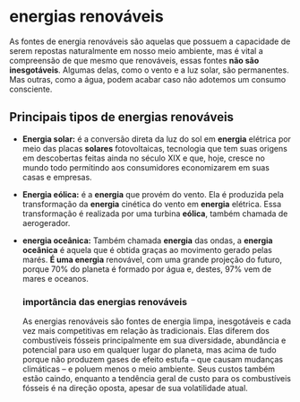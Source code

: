 # energias renováveis
 As fontes de energia renováveis são aquelas que possuem a capacidade de serem repostas naturalmente em nosso meio ambiente, mas é vital a compreensão de que mesmo que renováveis, essas fontes **não são inesgotáveis**. Algumas delas, como o vento e a luz solar, são permanentes. Mas outras, como a água, podem acabar caso não adotemos um consumo consciente.

## Principais tipos de energias renováveis 

* **Energia solar:**  é a conversão direta da luz do sol em **energia** elétrica por meio das placas **solares** fotovoltaicas, tecnologia que tem suas origens em descobertas feitas ainda no século XIX e que, hoje, cresce no mundo todo permitindo aos consumidores economizarem em suas casas e empresas.

  

* **Energia eólica:** é a **energia** que provém do vento. Ela é produzida pela transformação da **energia** cinética do vento em **energia** elétrica. Essa transformação é realizada por uma turbina **eólica**, também chamada de aerogerador.

  

* **energia oceânica:** Também chamada **energia** das ondas, a **energia oceânica** é aquela que é obtida graças ao movimento gerado pelas marés. **É uma energia** renovável, com uma grande projeção do futuro, porque 70% do planeta é formado por água e, destes, 97% vem de mares e oceanos.

  

  ### importância das energias renováveis

   As energias renováveis são fontes de energia limpa, inesgotáveis e cada vez mais competitivas em relação às tradicionais. Elas diferem dos combustíveis fósseis principalmente em sua diversidade, abundância e potencial para uso em qualquer lugar do planeta, mas acima de tudo porque não produzem gases de efeito estufa – que causam mudanças climáticas – e poluem menos o meio ambiente. Seus custos também estão caindo, enquanto a tendência geral de custo para os combustíveis fósseis é na direção oposta, apesar de sua volatilidade atual.

  

   

